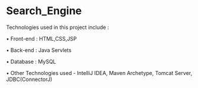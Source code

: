 # Search_Engine
Technologies used in this project include :

• Front-end : HTML,CSS,JSP

• Back-end : Java Servlets

• Database : MySQL

• Other Technologies used - IntelliJ IDEA, Maven Archetype, Tomcat Server, JDBC(ConnectorJ)
